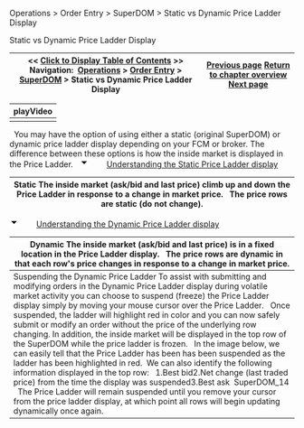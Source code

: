 ﻿
Operations > Order Entry > SuperDOM > Static vs Dynamic Price Ladder Display

Static vs Dynamic Price Ladder Display

| << [Click to Display Table of Contents](static_vs_dynamic_price_ladder.md) >> **Navigation:**     [Operations](operations-1.md) > [Order Entry](order_entry-1.md) > [SuperDOM](superdom-1.md) > Static vs Dynamic Price Ladder Display | [Previous page](price_ladder_display-1.md) [Return to chapter overview](superdom-1.md) [Next page](order_display-1.md) |
| --- | --- |

| playVideo |
| --- |
|  |
 
You may have the option of using either a static (original SuperDOM) or dynamic price ladder display depending on your FCM or broker. The difference between these options is how the inside market is displayed in the Price Ladder.
 
![tog_minus](tog_minus-1.gif)        [Understanding the Static Price Ladder display](javascript:HMToggle('toggle','UnderstandingTheStaticPriceLadderDisplay','UnderstandingTheStaticPriceLadderDisplay_ICON'))

| Static The inside market (ask/bid and last price) climb up and down the Price Ladder in response to a change in market price.   The price rows are static (do not change). |
| --- |
![tog_minus](tog_minus-1.gif)        [Understanding the Dynamic Price Ladder display](javascript:HMToggle('toggle','UnderstandingTheDynamicPriceLadderDisplay','UnderstandingTheDynamicPriceLadderDisplay_ICON'))

| Dynamic The inside market (ask/bid and last price) is in a fixed location in the Price Ladder display.   The price rows are dynamic in that each row's price changes in response to a change in market price. |
| --- |
| Suspending the Dynamic Price Ladder To assist with submitting and modifying orders in the Dynamic Price Ladder display during volatile market activity you can choose to suspend (freeze) the Price Ladder display simply by moving your mouse cursor over the Price Ladder.   Once suspended, the ladder will highlight red in color and you can now safely submit or modify an order without the price of the underlying row changing. In addition, the inside market will be displayed in the top row of the SuperDOM while the price ladder is frozen.   In the image below, we can easily tell that the Price Ladder has been has been suspended as the ladder has been highlighted in red.  We can also identify the following information displayed in the top row:   1.Best bid2.Net change (last traded price) from the time the display was suspended3.Best ask  SuperDOM_14   The Price Ladder will remain suspended until you remove your cursor from the price ladder display, at which point all rows will begin updating dynamically once again. |


